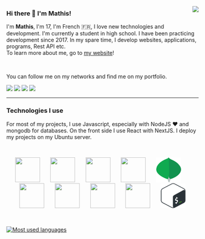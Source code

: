 <a href="https://github.com/mlbonniec"><img align="right" src="https://github-readme-stats.vercel.app/api?username=mlbonniec&show_icons=true&hide_border=true" /></a>

### Hi there 👋 I'm Mathis!
I'm <b>Mathis</b>, I'm 17, I'm French 🇫🇷, I love new technologies and development. I'm currently a student in high school. I have been practicing development since 2017. In my spare time, I develop websites, applications, programs, Rest API etc.  
To learn more about me, go to [my website](https://mathislebonniec.fr)!

<br />

You can follow me on my networks and find me on my portfolio.

<a href="https://instagram.com/mlbonniec"><img src="https://img.shields.io/badge/mlbonniec-e1306c?style=for-the-badge&logo=instagram&logoColor=white" /></a>
<a href="https://twitter.com/mlbonniec"><img src="https://img.shields.io/badge/mlbonniec-00acee?style=for-the-badge&logo=twitter&logoColor=white" /></a>
<a href="https://github.com/mlbonniec"><img src="https://img.shields.io/badge/mlbonniec-24292e?style=for-the-badge&logo=github&logoColor=white" /></a>
<a href="https://mathislebonniec.fr"><img src="https://img.shields.io/badge/My%20Portfolio-mathislebonniec.fr-072142?style=for-the-badge&labelColor=ff4d5a" /></a>

---

### Technologies I use

For most of my projects, I use Javascript, especially with NodeJS :heart: and mongodb for databases. On the front side I use React with NextJS. I deploy my projects on my Ubuntu server.

<br />

<p align="center">
	<img src="https://raw.githubusercontent.com/mlbonniec/mlbonniec/master/images/javascript.svg" width="65" height="65" />
	&nbsp;&nbsp;&nbsp;&nbsp;&nbsp;
	<img src="https://raw.githubusercontent.com/mlbonniec/mlbonniec/master/images/react.svg" width="65" height="65" />
	&nbsp;&nbsp;&nbsp;&nbsp;&nbsp;
	<img src="https://raw.githubusercontent.com/mlbonniec/mlbonniec/master/images/html.svg" width="65" height="65" />
	&nbsp;&nbsp;&nbsp;&nbsp;&nbsp;
	<img src="https://raw.githubusercontent.com/mlbonniec/mlbonniec/master/images/sass.svg" width="65" height="65" />
	&nbsp;&nbsp;&nbsp;&nbsp;&nbsp;
	<img src="https://raw.githubusercontent.com/mlbonniec/mlbonniec/master/images/mongodb.svg" width="65" height="65" />
	&nbsp;&nbsp;&nbsp;&nbsp;&nbsp;
	<img src="https://raw.githubusercontent.com/mlbonniec/mlbonniec/master/images/mysql.svg" width="65" height="65" />
	&nbsp;&nbsp;&nbsp;&nbsp;&nbsp;
	<img src="https://raw.githubusercontent.com/mlbonniec/mlbonniec/master/images/php.svg" width="65" height="65" />
	&nbsp;&nbsp;&nbsp;&nbsp;&nbsp;
	<img src="https://raw.githubusercontent.com/mlbonniec/mlbonniec/master/images/api.svg" width="65" height="65" />
	&nbsp;&nbsp;&nbsp;&nbsp;&nbsp;
	<img src="https://raw.githubusercontent.com/mlbonniec/mlbonniec/master/images/ubuntu.svg" width="65" height="65" />
	&nbsp;&nbsp;&nbsp;&nbsp;&nbsp;
	<img src="https://raw.githubusercontent.com/mlbonniec/mlbonniec/master/images/bash.svg" width="65" height="65" />
</p>

<br />

[![Most used languages](https://github-readme-stats.vercel.app/api/top-langs/?username=mlbonniec&layout=compact)](https://github.com/mlbonniec/)
